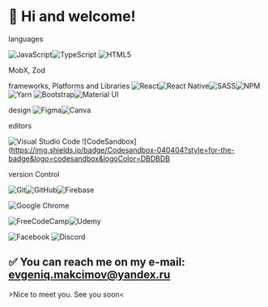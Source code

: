 # 👋 Hi and welcome!

languages

![JavaScript](https://img.shields.io/badge/javascript-%23323330.svg?style=for-the-badge&logo=javascript&logoColor=%23F7DF1E)![TypeScript](https://img.shields.io/badge/typescript-%23007ACC.svg?style=for-the-badge&logo=typescript&logoColor=white)
![HTML5](https://img.shields.io/badge/html5-%23E34F26.svg?style=for-the-badge&logo=html5&logoColor=white)

MobX, Zod

frameworks, Platforms and Libraries
![React](https://img.shields.io/badge/react-%2320232a.svg?style=for-the-badge&logo=react&logoColor=%2361DAFB)![React Native](https://img.shields.io/badge/react_native-%2320232a.svg?style=for-the-badge&logo=react&logoColor=%2361DAFB)![SASS](https://img.shields.io/badge/SASS-hotpink.svg?style=for-the-badge&logo=SASS&logoColor=white)![NPM](https://img.shields.io/badge/NPM-%23000000.svg?style=for-the-badge&logo=npm&logoColor=white)![Yarn](https://img.shields.io/badge/yarn-%232C8EBB.svg?style=for-the-badge&logo=yarn&logoColor=white)
![Bootstrap](https://img.shields.io/badge/bootstrap-%23563D7C.svg?style=for-the-badge&logo=bootstrap&logoColor=white)![Material UI](https://img.shields.io/badge/materialui-%230081CB.svg?style=for-the-badge&logo=material-ui&logoColor=white)

design
![Figma](https://img.shields.io/badge/figma-%23F24E1E.svg?style=for-the-badge&logo=figma&logoColor=white)![Canva](https://img.shields.io/badge/Canva-%2300C4CC.svg?style=for-the-badge&logo=Canva&logoColor=white)

editors

![Visual Studio Code](https://img.shields.io/badge/Visual%20Studio%20Code-0078d7.svg?style=for-the-badge&logo=visual-studio-code&logoColor=white)	![CodeSandbox](https://img.shields.io/badge/Codesandbox-040404?style=for-the-badge&logo=codesandbox&logoColor=DBDBDB

version Control

![Git](https://img.shields.io/badge/git-%23F05033.svg?style=for-the-badge&logo=git&logoColor=white)![GitHub](https://img.shields.io/badge/github-%23121011.svg?style=for-the-badge&logo=github&logoColor=white)![Firebase](https://img.shields.io/badge/firebase-%23039BE5.svg?style=for-the-badge&logo=firebase)

![Google Chrome](https://img.shields.io/badge/Google%20Chrome-4285F4?style=for-the-badge&logo=GoogleChrome&logoColor=white)

![FreeCodeCamp](https://img.shields.io/badge/Freecodecamp-%23123.svg?&style=for-the-badge&logo=freecodecamp&logoColor=green)![Udemy](https://img.shields.io/badge/Udemy-A435F0?style=for-the-badge&logo=Udemy&logoColor=white)


![Facebook](https://img.shields.io/badge/Facebook-%231877F2.svg?style=for-the-badge&logo=Facebook&logoColor=white?link=https://www.facebook.com/evgeniq.makcimov/)
![Discord](https://img.shields.io/badge/%3CServer%3E-%237289DA.svg?style=for-the-badge&logo=discord&logoColor=white?link=http://left&link=https://discord.gg/uRCTAjV5)


## ✅ You can reach me on my e-mail: evgeniq.makcimov@yandex.ru<br>
  &gt;Nice to meet you. See you soon&lt;
  
<!---
eugeneMaximovHub/eugeneMaximovHub is a ✨ special ✨ repository because its `README.md` (this file) appears on your GitHub profile.
You can click the Preview link to take a look at your changes.
--->

